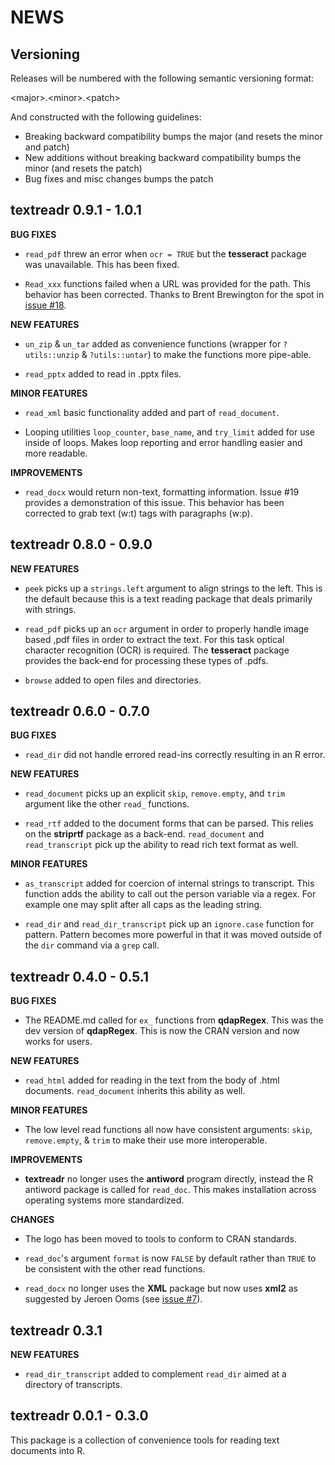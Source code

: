 NEWS
====

Versioning
----------

Releases will be numbered with the following semantic versioning format:

&lt;major&gt;.&lt;minor&gt;.&lt;patch&gt;

And constructed with the following guidelines:

* Breaking backward compatibility bumps the major (and resets the minor
  and patch)
* New additions without breaking backward compatibility bumps the minor
  (and resets the patch)
* Bug fixes and misc changes bumps the patch





textreadr 0.9.1 - 1.0.1
----------------------------------------------------------------

**BUG FIXES**

* `read_pdf` threw an error when `ocr = TRUE` but the **tesseract** package was 
  unavailable.  This has been fixed.
  
* `Read_xxx` functions failed when a URL was provided for the path.  This behavior 
  has been corrected.  Thanks to Brent Brewington for the spot in <a href="https://github.com/trinker/textreadr/issues/18">issue #18</a>.

**NEW FEATURES**

* `un_zip` & `un_tar` added as convenience functions (wrapper for `?utils::unzip` 
  & `?utils::untar`) to make the functions more pipe-able.

* `read_pptx` added to read in .pptx files.

**MINOR FEATURES**

* `read_xml` basic functionality added and part of `read_document`.

* Looping utilities `loop_counter`, `base_name`, and `try_limit` added for use 
  inside of loops.  Makes loop reporting and error handling easier and more readable.

**IMPROVEMENTS**

* `read_docx` would return non-text, formatting information.  Issue #19 provides 
  a demonstration of this issue.  This behavior has been corrected to grab text 
  (w:t) tags with paragraphs (w:p).




textreadr 0.8.0 - 0.9.0
----------------------------------------------------------------

**NEW FEATURES**

* `peek` picks up a `strings.left` argument to align strings to the left.  This
  is the default because this is a text reading package that deals primarily
  with strings.

* `read_pdf` picks up an `ocr` argument in order to properly handle image based
  ,pdf files in order to extract the text.  For this task optical character
  recognition (OCR) is required.  The **tesseract** package provides the back-end
  for processing these types of .pdfs.
  
* `browse` added to open files and directories.


textreadr 0.6.0 - 0.7.0
----------------------------------------------------------------

**BUG FIXES**

* `read_dir` did not handle errored read-ins correctly resulting in an R error.

**NEW FEATURES**

* `read_document` picks up an explicit `skip`, `remove.empty`, and `trim`
  argument like the other `read_` functions.

* `read_rtf` added to the document forms that can be parsed.  This relies on the
  **striprtf** package as a back-end.  `read_document` and `read_transcript` pick
  up the ability to read rich text format as well.

**MINOR FEATURES**

* `as_transcript` added for coercion of internal strings to transcript.  This
  function adds the ability to call out the person variable via a regex.  For
  example one may split after all caps as the leading string.

* `read_dir` and `read_dir_transcript` pick up an `ignore.case` function for pattern.
  Pattern becomes more powerful in that it was moved outside of the `dir` command
  via a `grep` call.



textreadr 0.4.0 - 0.5.1
----------------------------------------------------------------

**BUG FIXES**

* The README.md called for `ex_` functions from **qdapRegex**.  This was the dev
  version of **qdapRegex**.  This is now the CRAN version and now works for users.

**NEW FEATURES**

* `read_html` added for reading in the text from the body of .html documents.
  `read_document` inherits this ability as well.

**MINOR FEATURES**

* The low level read functions all now have consistent arguments: `skip`,
  `remove.empty`, & `trim` to make their use more interoperable.

**IMPROVEMENTS**

* **textreadr** no longer uses the **antiword** program directly, instead the
  R antiword package is called for `read_doc`.  This makes installation across
  operating systems more standardized.

**CHANGES**

* The logo has been moved to tools to conform to CRAN standards.

* `read_doc`'s argument `format` is now `FALSE` by default rather than `TRUE` to
  be consistent with the other read functions.

* `read_docx` no longer uses the **XML** package but now uses **xml2** as
  suggested by Jeroen Ooms (see <a href="https://github.com/trinker/textreadr/issues/7">issue #7</a>).



textreadr 0.3.1
----------------------------------------------------------------

**NEW FEATURES**

* `read_dir_transcript` added to complement `read_dir` aimed at a directory of
  transcripts.



textreadr 0.0.1 - 0.3.0
----------------------------------------------------------------

This package is a  collection of convenience tools for reading text documents
into R.